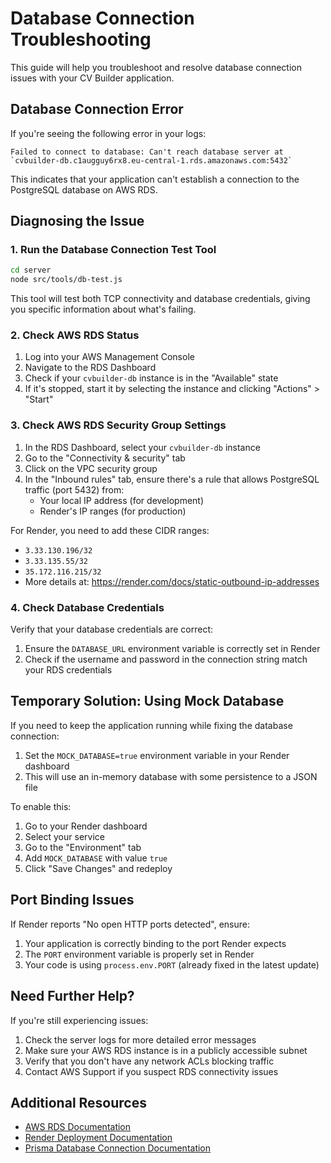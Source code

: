 # Database Connection Troubleshooting

This guide will help you troubleshoot and resolve database connection issues with your CV Builder application.

## Database Connection Error

If you're seeing the following error in your logs:

```
Failed to connect to database: Can't reach database server at `cvbuilder-db.c1augguy6rx8.eu-central-1.rds.amazonaws.com:5432`
```

This indicates that your application can't establish a connection to the PostgreSQL database on AWS RDS.

## Diagnosing the Issue

### 1. Run the Database Connection Test Tool

```bash
cd server
node src/tools/db-test.js
```

This tool will test both TCP connectivity and database credentials, giving you specific information about what's failing.

### 2. Check AWS RDS Status

1. Log into your AWS Management Console
2. Navigate to the RDS Dashboard
3. Check if your `cvbuilder-db` instance is in the "Available" state
4. If it's stopped, start it by selecting the instance and clicking "Actions" > "Start"

### 3. Check AWS RDS Security Group Settings

1. In the RDS Dashboard, select your `cvbuilder-db` instance
2. Go to the "Connectivity & security" tab
3. Click on the VPC security group
4. In the "Inbound rules" tab, ensure there's a rule that allows PostgreSQL traffic (port 5432) from:
   - Your local IP address (for development)
   - Render's IP ranges (for production)
   
For Render, you need to add these CIDR ranges:
- `3.33.130.196/32`
- `3.33.135.55/32`
- `35.172.116.215/32`
- More details at: https://render.com/docs/static-outbound-ip-addresses

### 4. Check Database Credentials

Verify that your database credentials are correct:

1. Ensure the `DATABASE_URL` environment variable is correctly set in Render
2. Check if the username and password in the connection string match your RDS credentials

## Temporary Solution: Using Mock Database

If you need to keep the application running while fixing the database connection:

1. Set the `MOCK_DATABASE=true` environment variable in your Render dashboard
2. This will use an in-memory database with some persistence to a JSON file

To enable this:

1. Go to your Render dashboard
2. Select your service
3. Go to the "Environment" tab
4. Add `MOCK_DATABASE` with value `true`
5. Click "Save Changes" and redeploy

## Port Binding Issues

If Render reports "No open HTTP ports detected", ensure:

1. Your application is correctly binding to the port Render expects
2. The `PORT` environment variable is properly set in Render
3. Your code is using `process.env.PORT` (already fixed in the latest update)

## Need Further Help?

If you're still experiencing issues:

1. Check the server logs for more detailed error messages
2. Make sure your AWS RDS instance is in a publicly accessible subnet
3. Verify that you don't have any network ACLs blocking traffic
4. Contact AWS Support if you suspect RDS connectivity issues

## Additional Resources

- [AWS RDS Documentation](https://docs.aws.amazon.com/rds/index.html)
- [Render Deployment Documentation](https://render.com/docs)
- [Prisma Database Connection Documentation](https://www.prisma.io/docs/orm/prisma-client/setup-and-configuration/databases-connections) 